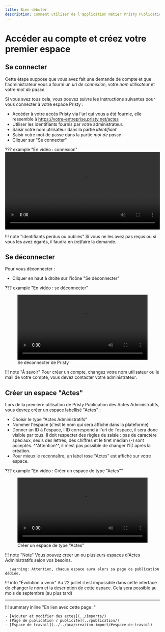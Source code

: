 ```yaml
---
title: Bien débuter
description: Comment utiliser de l'application métier Pristy Publication des Actes Administratifs
---
```


<!--
  Copyright 2022 - Jeci SARL - https://jeci.fr

  Permission is granted to copy, distribute and/or modify this document
  under the terms of the GNU Free Documentation License, Version 1.3
  or any later version published by the Free Software Foundation;
  with no Invariant Sections, no Front-Cover Texts, and no Back-Cover Texts.
  A copy of the license is included in the section entitled "GNU
  Free Documentation License".

  You should have received a copy of the GNU Free Documentation License
  along with this program.  If not, see http://www.gnu.org/licenses/.
-->

# Accéder au compte et créez votre premier espace

## Se connecter

Cette étape suppose que vous avez fait une demande de compte et que l'administrateur vous a fourni un *url de connexion*, votre *nom utilisateur* et votre *mot de passe*.

Si vous avez tous cela, vous pouvez suivre les instructions suivantes pour vous connecter à votre espace Pristy :

- Accéder à votre accès Pristy via l'url qui vous a été fournie, elle ressemble à https://votre-entreprise.pristy.net/actes
- Utiliser les identifiants fournis par votre administrateur.
- Saisir votre nom utilisateur dans la partie *identifiant*
- Saisir votre mot de passe dans la partie *mot de passe*
- Cliquer sur "Se connecter"

??? example "En vidéo : connexion"
      <video width="100%" controls>
      <source src="https://jeci.pristy.net/alfresco/api/-default-/public/alfresco/versions/1/shared-links/CK4X9TlnSwaXmFt0sJVrqQ/content?attachment=false" type="video/webm">
      Votre navigateur ne supporte pas le tag vidéo.
      </video>

!!! note "Identifiants perdus ou oubliés"
      Si vous ne les avez pas reçus ou si vous les avez égarés, il faudra en (re)faire la demande.

## Se déconnecter

Pour vous déconnecter :

- Cliquer en haut à droite sur l'icône "Se déconnecter"

??? example "En vidéo : se déconnecter"
      <figure> <video width="100%" controls>
      <source src="https://jeci.pristy.net/alfresco/api/-default-/public/alfresco/versions/1/shared-links/EIz4qzNaQzKxvthoKLOutg/content?attachment=false" type="video/webm">
      Votre navigateur ne supporte pas le tag vidéo.
      </video>
      <figcaption> Se déconnecter de Pristy</figcaption>
      </figure>

!!! note "À savoir"
      Pour créer un compte, changez votre nom utilisateur ou le mail de votre compte, vous devez contacter votre administrateur.

## Créer un espace "Actes"

Lors de la première utilisation de Pristy Publication des Actes Administratifs, vous devrez créer un espace labellisé "Actes" :

- Choisir le type "Actes Administratifs"
- Nommer l'espace (c'est le nom qui sera affiché dans la plateforme)
- Donner un ID à l'espace, l'ID correspond à l'url de l'espace, il sera donc visible par tous. Il doit respecter des règles de saisie : pas de caractère spéciaux, seuls des lettres, des chiffres et le tiret médian (-) sont acceptés.
^^Attention^^, il n'est pas possible de changer l'ID après la création.
- Pour mieux le reconnaître, un label rose "Actes" est affiché sur votre espace.

??? example "En vidéo : Créer un espace de type "Actes""
      <figure> <video width="100%" controls>
      <source src="https://jeci.pristy.net/alfresco/api/-default-/public/alfresco/versions/1/shared-links/sNoY4gsERrizilDGHfNBdQ/content?attachment=false" type="video/webm">
      Votre navigateur ne supporte pas le tag vidéo.
      </video>
      <!--Creer-un-espace-->
      <figcaption>Créer un espace de type "Actes"</figcaption>
      </figure>

!!! note "Note"
      Vous pouvez créer un ou plusieurs espaces d'Actes Administratifs selon vos besoins.

      :warning: Attention, chaque espace aura alors sa page de publication dédiée.


!!! info "Évolution à venir"
      Au 22 juillet il est impossible dans cette interface de changer le nom et la description de cette espace. Cela sera possible au mois de septembre (au plus tard)

---
!!! summary inline "En lien avec cette page :"

    - [Ajouter et modifier des actes](../imports/)
    - [Page de publication / publicité](../publication/)
    - [Espace de travail](../../aca/creation-import/#espace-de-travail)
